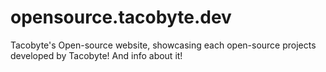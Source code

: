 # opensource.tacobyte.dev
Tacobyte's Open-source website, showcasing each open-source projects developed by Tacobyte! And info about it!
